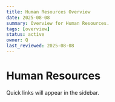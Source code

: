 ```yaml
---
title: Human Resources Overview
date: 2025-08-08
summary: Overview for Human Resources.
tags: [overview]
status: active
owner: Q
last_reviewed: 2025-08-08
---
```

# Human Resources

Quick links will appear in the sidebar.
